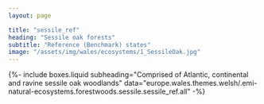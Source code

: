 ```yaml
---
layout: page

title: "sessile_ref"
heading: "Sessile oak forests"
subtitle: "Reference (Benchmark) states"
image: "/assets/img/wales/ecosystems/1_SessileOak.jpg"
---
```


{%-
include boxes.liquid
subheading="Comprised of Atlantic, continental and ravine sessile oak woodlands"
data="europe.wales.themes.welsh/.emi-natural-ecosystems.forestwoods.sessile.sessile_ref.all"
-%}
